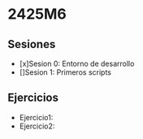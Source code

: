 # 2425M6
## Sesiones

 - [x]Sesion 0: Entorno de desarrollo
 - []Sesion 1: Primeros scripts

## Ejercicios
 - Ejercicio1:
 - Ejercicio2:
